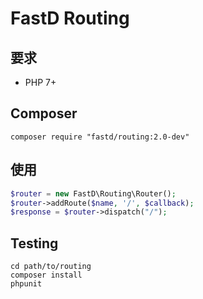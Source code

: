 # FastD Routing

## 要求

* PHP 7+

## Composer

```
composer require "fastd/routing:2.0-dev"
```

## 使用

```php
$router = new FastD\Routing\Router();
$router->addRoute($name, '/', $callback);
$response = $router->dispatch("/");
```

## Testing

```
cd path/to/routing
composer install
phpunit
```
